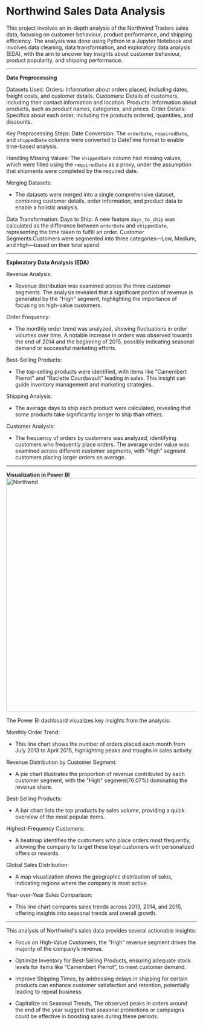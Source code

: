 # Northwind Sales Data Analysis 

This project involves an in-depth analysis of the Northwind Traders sales data, focusing on customer behaviour, product performance, and shipping efficiency. The analysis was done using Python in a Jupyter Notebook and involves data cleaning, data transformation, and exploratory data analysis (EDA), with the aim  to uncover key insights about customer behaviour, product popularity, and shipping performance.

---

**Data Preprocessing**

Datasets Used:
Orders: Information about orders placed, including dates, freight costs, and customer details.
Customers: Details of customers, including their contact information and location.
Products: Information about products, such as product names, categories, and prices.
 Order Details: Specifics about each order, including the products ordered, quantities, and discounts.

Key Preprocessing Steps:
Date Conversion:
 The `orderDate`, `requiredDate`, and `shippedDate` columns were converted to   DateTime format to enable time-based analysis.
  
 Handling Missing Values:
 The `shippedDate` column had missing values, which were filled using the `requiredDate` as a proxy, under the assumption that shipments were completed by the required date.

Merging Datasets:
 - The datasets were merged into a single comprehensive dataset, combining customer details, order information, and product data to enable a holistic analysis.

Data Transformation:
Days to Ship: A new feature `days_to_ship` was calculated as the difference  between `orderDate` and `shippedDate`, representing the time taken to fulfill an order.
Customer Segments:Customers were segmented into three categories—Low, Medium, and High—based on their total spend

---

**Exploratory Data Analysis (EDA)**

Revenue Analysis:
- Revenue distribution was examined across the three customer segments. The analysis revealed that a significant portion of revenue is generated by the "High" segment, highlighting the importance of focusing on high-value customers.

Order Frequency:
- The monthly order trend was analyzed, showing fluctuations in order volumes over time. A notable increase in orders was observed towards the end of 2014 and the beginning of 2015, possibly indicating seasonal demand or successful marketing efforts.

Best-Selling Products:
- The top-selling products were identified, with items like “Camembert Pierrot” and “Raclette Courdavault” leading in sales. This insight can guide inventory management and marketing strategies.

Shipping Analysis:
- The average days to ship each product were calculated, revealing that some products take significantly longer to ship than others. 

Customer Analysis:
- The frequency of orders by customers was analyzed, identifying customers who frequently place orders. The average order value was examined across different customer segments, with "High" segment customers placing larger orders on average.

---

**Visualization in Power BI**
<img width="617" alt="Northwnd" src="https://github.com/user-attachments/assets/3125ffd6-8edb-4f4d-8e77-17d7739f5adc">


The Power BI dashboard visualizes key insights from the analysis:

Monthly Order Trend:
  - This line chart shows the number of orders placed each month from July 2013 to April 2015, highlighting peaks and troughs in sales activity.

Revenue Distribution by Customer Segment:
 - A pie chart illustrates the proportion of revenue contributed by each customer segment, with the "High" segment(76.07%) dominating the revenue share.

Best-Selling Products:
 - A bar chart lists the top products by sales volume, providing a quick overview of the most popular items.

Highest-Frequency Customers:
 - A heatmap identifies the customers who place orders most frequently, allowing the company to target these loyal customers with personalized offers or rewards.

Global Sales Distribution:
- A map visualization shows the geographic distribution of sales, indicating regions where the company is most active.

Year-over-Year Sales Comparison:
 - This line chart compares sales trends across 2013, 2014, and 2015, offering insights into seasonal trends and overall growth.

---

This analysis of Northwind's sales data provides several actionable insights:

- Focus on High-Value Customers,  the "High" revenue segment drives the majority of the company’s revenue. 
  
- Optimize Inventory for Best-Selling Products, ensuring adequate stock levels for items like “Camembert Pierrot”,  to meet customer demand.

- Improve Shipping Times, by addressing delays in shipping for certain products can enhance customer satisfaction and retention, potentially leading to repeat business.

- Capitalize on Seasonal Trends, The observed peaks in orders around the end of the year suggest that seasonal promotions or campaigns could be effective in boosting sales during these periods.

